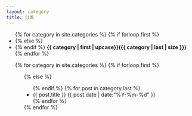 ```yaml
---
layout: category
title: 分类
---
```


<section class=" fadeInDown animated">
<ul class="span2 nav nav-tabs">
{% for category in site.categories %}
{% if forloop.first %}<li class="{{ category | first  | upcase}} cate active">{% else %}<li class="{{ category | first  | upcase}} cate">{% endif %}
<strong>{{ category | first  | upcase}}({{ category | last | size }})</strong>
</li>
{% endfor %}
</ul>

<ul class="offset2 span10 nav tab-content active">
	{% for category in site.categories %}
		{% if forloop.first %}
		 <ul class="{{category | first | upcase }} tab-pane active">
		{% else %}
		   <ul class="{{category | first | upcase}} tab-pane">
		{% endif %}
		{% for post in category.last %}
			<li onClick="javascript:location.href='{{ site.url }}{{ post.url }}'" >
			 <a class="span7" >{{ post.title }}</a>
			 <a class="span4 time">{{ post.date | date:"%Y-%m-%d" }}</a>
			</li>
		{% endfor %}
	</ul>
	{% endfor %}
</ul>
</section>